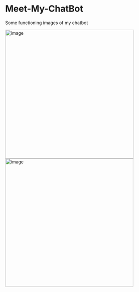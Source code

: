 # Meet-My-ChatBot

Some functioning images of my chatbot

<img width="410" alt="image" src="https://github.com/user-attachments/assets/d98ad360-3820-4b9c-87e9-ac5b16a6889d" />





<img width="408" alt="image" src="https://github.com/user-attachments/assets/7274a218-c1bb-4bf2-8c7e-22ded2bde721" />
